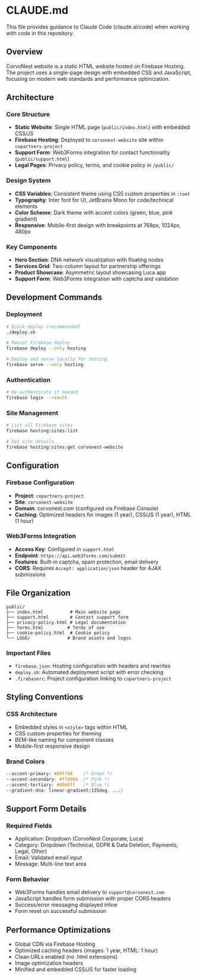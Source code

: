 # CLAUDE.md

This file provides guidance to Claude Code (claude.ai/code) when working with code in this repository.

## Overview

CorvoNest website is a static HTML website hosted on Firebase Hosting. The project uses a single-page design with embedded CSS and JavaScript, focusing on modern web standards and performance optimization.

## Architecture

### Core Structure
- **Static Website**: Single HTML page (`public/index.html`) with embedded CSS/JS
- **Firebase Hosting**: Deployed to `corvonest-website` site within `copartners-project`
- **Support Form**: Web3Forms integration for contact functionality (`public/support.html`)
- **Legal Pages**: Privacy policy, terms, and cookie policy in `/public/`

### Design System
- **CSS Variables**: Consistent theme using CSS custom properties in `:root`
- **Typography**: Inter font for UI, JetBrains Mono for code/technical elements
- **Color Scheme**: Dark theme with accent colors (green, blue, pink gradient)
- **Responsive**: Mobile-first design with breakpoints at 768px, 1024px, 480px

### Key Components
- **Hero Section**: DNA network visualization with floating nodes
- **Services Grid**: Two-column layout for partnership offerings
- **Product Showcase**: Asymmetric layout showcasing Luca app
- **Support Form**: Web3Forms integration with captcha and validation

## Development Commands

### Deployment
```bash
# Quick deploy (recommended)
./deploy.sh

# Manual Firebase deploy
firebase deploy --only hosting

# Deploy and serve locally for testing
firebase serve --only hosting
```

### Authentication
```bash
# Re-authenticate if needed
firebase login --reauth
```

### Site Management
```bash
# List all Firebase sites
firebase hosting:sites:list

# Get site details
firebase hosting:sites:get corvonest-website
```

## Configuration

### Firebase Configuration
- **Project**: `copartners-project`
- **Site**: `corvonest-website`
- **Domain**: corvonest.com (configured via Firebase Console)
- **Caching**: Optimized headers for images (1 year), CSS/JS (1 year), HTML (1 hour)

### Web3Forms Integration
- **Access Key**: Configured in `support.html`
- **Endpoint**: `https://api.web3forms.com/submit`
- **Features**: Built-in captcha, spam protection, email delivery
- **CORS**: Requires `Accept: application/json` header for AJAX submissions

## File Organization

```
public/
├── index.html          # Main website page
├── support.html        # Contact support form
├── privacy-policy.html # Legal documentation
├── terms.html         # Terms of use
├── cookie-policy.html  # Cookie policy
└── LOGO/              # Brand assets and logos
```

### Important Files
- `firebase.json`: Hosting configuration with headers and rewrites
- `deploy.sh`: Automated deployment script with error checking
- `.firebaserc`: Project configuration linking to `copartners-project`

## Styling Conventions

### CSS Architecture
- Embedded styles in `<style>` tags within HTML
- CSS custom properties for theming
- BEM-like naming for component classes
- Mobile-first responsive design

### Brand Colors
```css
--accent-primary: #00ff88    /* Green */
--accent-secondary: #ff0066  /* Pink */
--accent-tertiary: #0066ff   /* Blue */
--gradient-dna: linear-gradient(135deg, ...)
```

## Support Form Details

### Required Fields
- Application: Dropdown (CorvoNest Corporate, Luca)
- Category: Dropdown (Technical, GDPR & Data Deletion, Payments, Legal, Other)
- Email: Validated email input
- Message: Multi-line text area

### Form Behavior
- Web3Forms handles email delivery to `support@corvonest.com`
- JavaScript handles form submission with proper CORS headers
- Success/error messaging displayed inline
- Form reset on successful submission

## Performance Optimizations

- Global CDN via Firebase Hosting
- Optimized caching headers (images: 1 year, HTML: 1 hour)
- Clean URLs enabled (no .html extensions)
- Image optimization headers
- Minified and embedded CSS/JS for faster loading